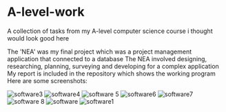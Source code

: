 # A-level-work
A collection of tasks from my A-level computer science course i thought would look good here

The 'NEA' was my final project which was a project management application that connected to a database
The NEA involved designing, researching, planning, surveying and developing for a complex application
My report is included in the repository which shows the working program
Here are some screenshots:

![software3](https://user-images.githubusercontent.com/27012591/144659676-1cc3c6df-0afd-4aa3-9db3-f9207891b5aa.png)
![software4](https://user-images.githubusercontent.com/27012591/144659678-20cbaffa-9368-431d-89fc-81a716633fe8.png)
![software 5](https://user-images.githubusercontent.com/27012591/144659680-1962af3e-b999-4083-aa9f-072a498aea53.png)
![software6](https://user-images.githubusercontent.com/27012591/144659681-cac4b150-5526-4ca9-b0d5-548130082bfb.png)
![software7](https://user-images.githubusercontent.com/27012591/144659682-0dc3652e-ce0e-4821-9852-df4f7f3c56ed.png)
![software 8](https://user-images.githubusercontent.com/27012591/144659683-24fe3e19-ab78-4a04-aa55-5cc8dd2d0bf6.png)
![software](https://user-images.githubusercontent.com/27012591/144659685-509a0938-cdbc-4778-b9da-4ea21c36d861.png)
![software1](https://user-images.githubusercontent.com/27012591/144659688-72e3b4f5-fd43-41ca-a242-9a2123d06fca.png)
